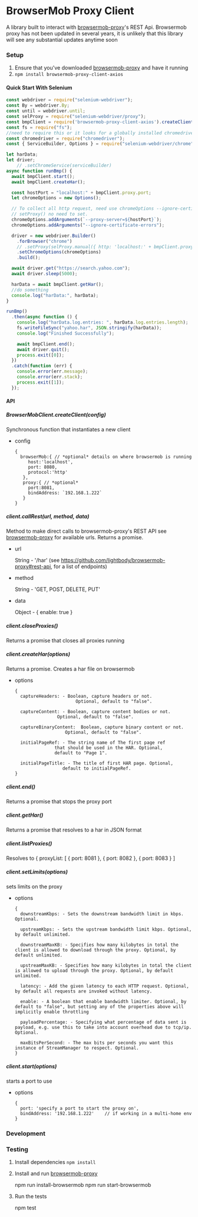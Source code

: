 # BrowserMob Proxy Client

A library built to interact with [browsermob-proxy][1]'s REST Api. Browsermob proxy has not been updated in several years, it is unlikely that this library will see any substantial updates anytime soon

### Setup

1. Ensure that you've downloaded [browsermob-proxy][1] and have it running
2. `npm install browsermob-proxy-client-axios`

#### Quick Start With Selenium

```javascript
const webdriver = require("selenium-webdriver");
const By = webdriver.By;
const until = webdriver.until;
const selProxy = require("selenium-webdriver/proxy");
const bmpClient = require('browsermob-proxy-client-axios').createClient();
const fs = require("fs");
//need to require this or it looks for a globally installed chromedriver
const chromedriver = require("chromedriver");
const { ServiceBuilder, Options } = require("selenium-webdriver/chrome");

let harData;
let driver;
    // .setChromeService(serviceBuilder)
async function runBmp() {
  await bmpClient.start();
  await bmpClient.createHar();

  const hostPort = "localhost:" + bmpClient.proxy.port;
  let chromeOptions = new Options();

  // To collect all http request, need use chromeOptions --ignore-certificate-error
  // setProxy() no need to set.
  chromeOptions.addArguments(`--proxy-server=${hostPort}`);
  chromeOptions.addArguments("--ignore-certificate-errors");

  driver = new webdriver.Builder()
    .forBrowser("chrome")
    // .setProxy(selProxy.manual({ http: 'localhost:' + bmpClient.proxy.port }))
    .setChromeOptions(chromeOptions)
    .build();

  await driver.get("https://search.yahoo.com");
  await driver.sleep(5000);

  harData = await bmpClient.getHar();
  //do something
  console.log("harData:", harData);
}

runBmp()
  .then(async function () {
    console.log("harData.log.entries: ", harData.log.entries.length);
    fs.writeFileSync("yahoo.har", JSON.stringify(harData));
    console.log("Finished Successfully");

    await bmpClient.end();
    await driver.quit();
    process.exit([0]);
  })
  .catch(function (err) {
    console.error(err.message);
    console.error(err.stack);
    process.exit([1]);
  });
```

#### API

##### BrowserMobClient.createClient(config)

Synchronous function that instantiates a new client

- config

      {
        browserMob:{ // *optional* details on where browsermob is running
           host:'localhost',
           port: 8080,
           protocol:'http'
         },
         proxy:{ // *optional*
           port:8081,
           bindAddress: `192.168.1.222`
         }
      }

##### client.callRest(url, method, data)

Method to make direct calls to browsermob-proxy's REST API
see [browsermob-proxy](https://github.com/lightbody/browsermob-proxy#rest-api) for available urls. Returns a promise.

- url

  String - '/har' (see https://github.com/lightbody/browsermob-proxy#rest-api, for a list of endpoints)

- method

  String - 'GET, POST, DELETE, PUT'

- data

  Object - { enable: true }

##### client.closeProxies()

Returns a promise that closes all proxies running

##### client.createHar(options)

Returns a promise. Creates a har file on browsermob

- options

      {
        captureHeaders: - Boolean, capture headers or not.
                             Optional, default to "false".

        captureContent: - Boolean, capture content bodies or not.
                      Optional, default to "false".

        captureBinaryContent:  Boolean, capture binary content or not.
                         Optional, default to "false".

        initialPageRef: - The string name of The first page ref
                     that should be used in the HAR. Optional,
                     default to "Page 1".

        initialPageTitle: - The title of first HAR page. Optional,
                        default to initialPageRef.
      }

##### client.end()

Returns a promise that stops the proxy port

##### client.getHar()

Returns a promise that resolves to a har in JSON format

##### client.listProxies()

Resolves to { proxyList: [ { port: 8081 }, { port: 8082 }, { port: 8083 } ]

##### client.setLimits(options)

sets limits on the proxy

- options

      {
        downstreamKbps: - Sets the downstream bandwidth limit in kbps. Optional.

        upstreamKbps: - Sets the upstream bandwidth limit kbps. Optional, by default unlimited.

        downstreamMaxKB: - Specifies how many kilobytes in total the client is allowed to download through the proxy. Optional, by default unlimited.

        upstreamMaxKB: - Specifies how many kilobytes in total the client is allowed to upload through the proxy. Optional, by default unlimited.

        latency: - Add the given latency to each HTTP request. Optional, by default all requests are invoked without latency.

        enable: - A boolean that enable bandwidth limiter. Optional, by default to "false", but setting any of the properties above will implicitly enable throttling

        payloadPercentage: - Specifying what percentage of data sent is payload, e.g. use this to take into account overhead due to tcp/ip. Optional.

        maxBitsPerSecond: - The max bits per seconds you want this instance of StreamManager to respect. Optional.
      }

##### client.start(options)

starts a port to use

- options

      {
        port: 'specify a port to start the proxy on',
        bindAddress: '192.168.1.222'    // if working in a multi-home env
      }

### Development

### Testing

1. Install dependencies `npm install`

2. Install and run [browsermob-proxy][1]

   npm run install-browsermob
   npm run start-browsermob

3. Run the tests

   npm test

[1]: https://github.com/lightbody/browsermob-proxy
